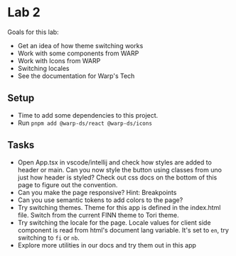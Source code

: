 # Lab 2

Goals for this lab:
- Get an idea of how theme switching works
- Work with some components from WARP
- Work with Icons from WARP
- Switching locales
- See the documentation for Warp's Tech

## Setup
- Time to add some dependencies to this project.
- Run `pnpm add @warp-ds/react @warp-ds/icons`

## Tasks
- Open App.tsx in vscode/intellij and check how styles are added to header or main. Can you now style the button using classes from uno just how header is styled? Check out css docs on the bottom of this page to figure out the convention.
- Can you make the page responsive? Hint: Breakpoints
- Can you use semantic tokens to add colors to the page?
- Try switching themes. Theme for this app is defined in the index.html file. Switch from the current FINN theme to Tori theme.
- Try switching the locale for the page. Locale values for client side component is read from html's document lang variable. It's set to `en`, try switching to `fi` or `nb`.
- Explore more utilities in our docs and try them out in this app
